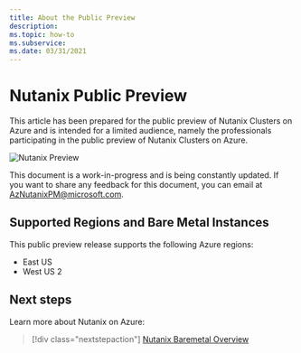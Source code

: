 ```yaml
---
title: About the Public Preview
description: 
ms.topic: how-to
ms.subservice: 
ms.date: 03/31/2021
---
```


# Nutanix Public Preview

This article has been prepared for the public preview of Nutanix Clusters on Azure and is intended for a limited audience, namely the professionals participating in the public preview of Nutanix Clusters on Azure. 

![Nutanix Preview](media/nutanix-baremetal-architecture/nutanix-preview.png)
 
This document is a work-in-progress and is being constantly updated. If you want to share any feedback for this document, you can email at AzNutanixPM@microsoft.com.

## Supported Regions and Bare Metal Instances

This public preview release supports the following Azure regions:

- East US
- West US 2

 
## Next steps

Learn more about Nutanix on Azure:

> [!div class="nextstepaction"]
> [Nutanix Baremetal Overview](nutanix-baremetal-overview.md)
